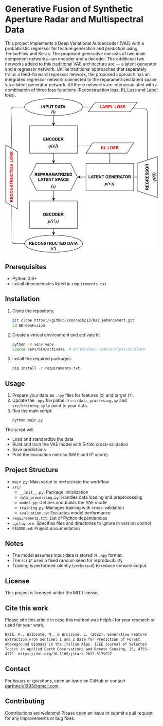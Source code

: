 # Generative Fusion of Synthetic Aperture Radar and Multispectral Data

This project implements a Deep Variational Autoencoder (VAE) with a probabilistic regressor for feature generation and prediction using TensorFlow and Keras. The proposed generative consists of two main component networks—an encoder and a decoder. The additional two networks added to this traditional VAE architecture are — a latent generator and a regressor network. Unlike traditional approaches that separately trains a feed-forward regressor network, the proposed approach has an integrated regressor network connected to the reparametrized latent space via a latent generator network. All these networks are interassociated with a combination of three loss functions (Reconstruction loss, KL Loss and Label loss).
![Output](images/architecture.gif)

## Prerequisites

- Python 3.8+
- Install dependencies listed in `requirements.txt`

## Installation

1. Clone the repository:
   ```bash
   git clone https://github.com/naikp13/hsi_enhancement.git
   cd EO-GenFusion
   ```

2. Create a virtual environment and activate it:
   ```bash
   python -m venv venv
   source venv/bin/activate  # On Windows: venv\Scripts\activate
   ```

3. Install the required packages:
   ```bash
   pip install -r requirements.txt
   ```

## Usage

1. Prepare your data as `.npy` files for features (`X`) and target (`Y`).
2. Update the `.npy` file paths in `src/data_processing.py` and `src/training.py` to point to your data.
3. Run the main script:
   ```bash
   python main.py
   ```

The script will:
- Load and standardize the data
- Build and train the VAE model with 5-fold cross-validation
- Save predictions
- Print the evaluation metrics (MAE and R² score)

## Project Structure

- `main.py`: Main script to orchestrate the workflow
- `src/`
  - `__init__.py`: Package initialization
  - `data_processing.py`: Handles data loading and preprocessing
  - `model.py`: Defines and builds the VAE model
  - `training.py`: Manages training with cross-validation
  - `evaluation.py`: Evaluates model performance
- `requirements.txt`: List of Python dependencies
- `.gitignore`: Specifies files and directories to ignore in version control
- `README.md`: Project documentation

## Notes

- The model assumes input data is stored in `.npy` format.
- The script uses a fixed random seed for reproducibility.
- Training is performed silently (`verbose=0`) to reduce console output.

## License

This project is licensed under the MIT License.

## Cite this work

Please cite this article in case this method was helpful for your research or used for your work,

```Citation
Naik, P., Dalponte, M., & Bruzzone, L. (2022). Generative Feature Extraction From Sentinel 1 and 2 Data for Prediction of Forest Aboveground Biomass in the Italian Alps. IEEE Journal of Selected Topics in Applied Earth Observations and Remote Sensing, 15, 4755–4771. https://doi.org/10.1109/jstars.2022.3179027
```

## Contact

For issues or questions, open an issue on GitHub or contact [parthnaik1993@gmail.com](mailto:parthnaik1993@gmail.com).

## Contributing
Contributions are welcome! Please open an issue or submit a pull request for any improvements or bug fixes.
